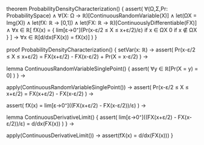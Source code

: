 theorem ProbabilityDensityCharacterization() {
  assert(
    ∀(Ω,Σ,Pr: ProbabilitySpace) ∧
    ∀(X: Ω → ℝ)[ContinuousRandomVariable(X)] ∧
    let(ΩX = Img(X)) ∧
    let(fX: ℝ → [0,1]) ∧
    let(FX: ℝ → ℝ)[ContinuouslyDifferentiable(FX)] ∧
    ∀x ∈ ℝ[
      fX(x) = {
        lim[ε→0⁺](Pr(x-ε/2 ≤ X ≤ x+ε/2)/ε) if x ∈ ΩX
        0 if x ∉ ΩX
      }
    ] →
    ∀x ∈ ℝ[d/dx(FX(x)) = fX(x)]
  )
}

proof ProbabilityDensityCharacterization() {
  setVar(x: ℝ) →
  assert(
    Pr(x-ε/2 ≤ X ≤ x+ε/2) = 
    FX(x+ε/2) - FX(x-ε/2) + Pr(X = x-ε/2)
  ) →
  
  lemma ContinuousRandomVariableSinglePoint() {
    assert(
      ∀y ∈ ℝ[Pr(X = y) = 0]
    )
  } →
  
  apply(ContinuousRandomVariableSinglePoint()) →
  assert(
    Pr(x-ε/2 ≤ X ≤ x+ε/2) = 
    FX(x+ε/2) - FX(x-ε/2)
  ) →
  
  assert(
    fX(x) = lim[ε→0⁺]((FX(x+ε/2) - FX(x-ε/2))/ε)
  ) →
  
  lemma ContinuousDerivativeLimit() {
    assert(
      lim[ε→0⁺]((FX(x+ε/2) - FX(x-ε/2))/ε) = 
      d/dx(FX(x))
    )
  } →
  
  apply(ContinuousDerivativeLimit()) →
  assert(fX(x) = d/dx(FX(x)))
}